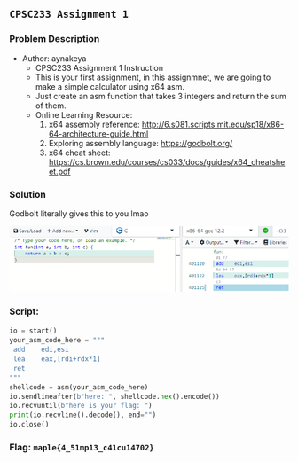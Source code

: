 ## `CPSC233 Assignment 1`
### Problem Description
- Author: aynakeya
    - CPSC233 Assignment 1 Instruction
    - This is your first assignment, in this assignmnet, we are going to make a simple calculator using x64 asm.
    - Just create an asm function that takes 3 integers and return the sum of them.
    - Online Learning Resource:
        1. x64 assembly reference: http://6.s081.scripts.mit.edu/sp18/x86-64-architecture-guide.html
        2. Exploring assembly language: https://godbolt.org/
        31. x64 cheat sheet: https://cs.brown.edu/courses/cs033/docs/guides/x64_cheatsheet.pdf

### Solution
Godbolt literally gives this to you lmao

![](cpsc233-assignment-1-1.png)

### Script:

```python
io = start()
your_asm_code_here = """
 add    edi,esi
 lea    eax,[rdi+rdx*1]
 ret
"""
shellcode = asm(your_asm_code_here)
io.sendlineafter(b"here: ", shellcode.hex().encode())
io.recvuntil(b"here is your flag: ")
print(io.recvline().decode(), end="")
io.close()
```

### Flag: `maple{4_51mp13_c41cu14702}`